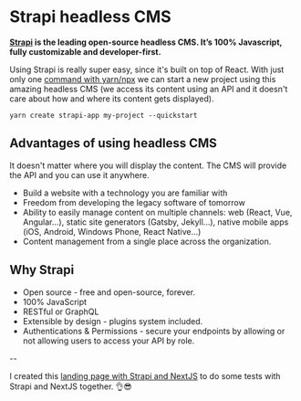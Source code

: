 # Strapi headless CMS

__[Strapi](https://strapi.io/) is the leading open-source headless CMS. It’s 100% Javascript, fully customizable and developer-first.__

Using Strapi is really super easy, since it's built on top of React. With just only one [command with yarn/npx](https://strapi.io/documentation/v3.x/installation/cli.html#step-2-create-a-new-project) we can start a new project using this amazing headless CMS (we access its content using an API and it doesn't care about how and where its content gets displayed).

```
yarn create strapi-app my-project --quickstart
```

## Advantages of using headless CMS

It doesn't matter where you will display the content. The CMS will provide the API and you can use it anywhere.

- Build a website with a technology you are familiar with
- Freedom from developing the legacy software of tomorrow
- Ability to easily manage content on multiple channels: web (React, Vue, Angular...), static site generators (Gatsby, Jekyll...), native mobile apps (iOS, Android, Windows Phone, React Native...)
- Content management from a single place across the organization.

## Why Strapi

- Open source - free and open-source, forever.
- 100% JavaScript
- RESTful or GraphQL
- Extensible by design - plugins system included. 
- Authentications & Permissions - secure your endpoints by allowing or not allowing users to access your API by role.

-- 

I created this [landing page with Strapi and NextJS](https://github.com/diogorodrigues/labs/tree/master/landingpage-nextjs-strapi) to do some tests with Strapi and NextJS together. 👌😎
